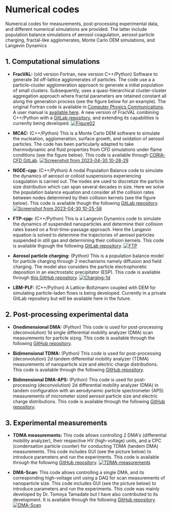# Numerical codes
Numerical codes for measurements, post-processing experimental data, and different numerical simulations are provided. The latter include population balance simulations of aerosol coagulation, aerosol particle charging, fractal-like agglomerates, Monte Carlo DEM simulations, and Langevin Dynamics

## 1. Computational simulations

* **FracVAL:** (old version Fortran, new version C++/Python) Software to generate 3d off-lattice agglomerates of particles. The code use a a particle-cluster agglomeration approach to generate a initial population of small clusters. Subsequently, uses a quasi-hierarchical cluster-cluster aggregation approach where fractal parameters are retained constant all along the generation process (see the figure below for an example). The original Fortran code is available in [Computer Physics Communications](https://doi.org/10.1016/j.cpc.2019.01.015). A user manual is [available here](https://doi.org/10.13140/RG.2.2.17240.32007).  A new version of FracVAL combining C++/Python with a [GitLab repository](https://gitlab.com/jmoranc1/fracval_cpp), and extending its capabilities is currently being developed.
[![Figure02](https://user-images.githubusercontent.com/62391931/235360986-4cb3dbbd-bed3-4089-9630-d4fc0001f6e7.png)](https://doi.org/10.1016/j.cpc.2019.01.015)

* **MCAC:** (C++/Python) This is a Monte Carlo DEM software to simulate the nucleation, agglomeration, surface growth, and oxidation of aerosol particles. The code has been particularly adapted to take thermodynamic and fluid properties from CFD simulations under flame conditions (see the figure below). This code is available through [CORIA-CFD GitLab](https://gitlab.coria-cfd.fr/MCAC/MCAC/).
[![Screenshot from 2023-04-30 10-28-29](https://user-images.githubusercontent.com/62391931/235361648-5c7a82ad-b264-4d7c-b86a-670b08e40b66.png)](https://gitlab.coria-cfd.fr/MCAC/MCAC/)

* **NGDE-cpp:** (C++/Python) A nodal Population Balance code to simulate the dynamics of aerosol or colloid suspensions experiencing coagulation is carried out. The nodes are used to discretize the particle size distribution which can span several decades in size. Here we solve the population balance equation and consider all the collision rates between nodes determined by their collision kernels (see the figure below). This code is available though the following [GitLab repository](https://gitlab.com/jmoranc1/ngde_cpp).
[![Screenshot from 2023-04-30 10-25-58](https://user-images.githubusercontent.com/62391931/235361533-30628d94-ef93-483d-b110-51a24c75d7f3.png)](https://gitlab.com/jmoranc1/ngde_cpp)
    
* **FTP-cpp:** (C++/Python) This is a Langevin Dynamics code to simulate the dynamics of suspended nanoparticles and determine their collision rates based on a first-time-passage approach. Here the Langevin equation is solved to determine the trajectories of aerosol particles suspended in still gas and determining their collision kernels. This code is available thgough the following [GitLab repository](https://gitlab.com/jmoranc1/ftp_kernels_langevin_dynamics).
[![FTP](https://user-images.githubusercontent.com/62391931/235362135-4580e749-24d1-48a8-bf01-5dd145164257.png)](https://gitlab.com/jmoranc1/ftp_kernels_langevin_dynamics)

* **Aerosol particle charging:** (Python) This is a population balance model for particle charging through 2 mechanisms namely diffusion and field charging. The model also considers the particle electrophoretic deposition in an electrostatic precipitator (ESP). This code is available through [this GitHub repository](https://github.com/Aerosol-Lab/Aerosol_particle_charging_1d_model).
[![Charging-1d](https://user-images.githubusercontent.com/62391931/229414629-e120c1b8-9bfe-4ec6-8656-5deb0bda6ed0.png)](https://github.com/Aerosol-Lab/Aerosol_particle_charging_1d_model)

* **LBM-PLF:** (C++/Python) A Lattice-Boltzmann coupled with DEM for simulating particle-laden flows is being developed. Currently in a private GitLab repository but will be available here in the future.

## 2. Post-processing experimental data
* **Onedimensional DMA:** (Python) This code is used for post-processing (deconvolution) 1d single differential mobility analyzer (DMA) scan measurements for particle sizng. This code is available through the following  [GitHub repository](https://github.com/Aerosol-Lab/OneDimensional_DMA_inversion).

* **Bidimensional TDMA:** (Python) This code is used for post-processing (deconvolution) 2d tandem differential mobility analyzer (TDMA) measurements of nanoparticle size and electric charge distributions. This code is available through the following  [GitHub repository](https://github.com/Aerosol-Lab/Bidimensional_TDMA_inversion).

* **Bidimensional DMA-APS:** (Python) This code is used for post-processing (deconvolution) 2d differential mobility analyzer (DMA) in tandem configuration with an aerodynamic particle spectrometer (APS) measurements of micrometer sized aerosol particle size and electric charge distributions. This code is available through the following  [GitHub repository](https://github.com/Aerosol-Lab/Bidimensional_DMA_APS_inversion).

## 3. Experimental measurements
* **TDMA measurements:** This code allows controlling 2 DMA's (differential mobility analyzer), their respective HV (high-voltage) units, and a CPC (condensation particle counter) for conducting TDMA (tandem DMA) measurements. This code includes GUI (see the picture below) to introduce parameters and run the experiments. This code is available through the following [GitHub repository](https://github.com/Aerosol-Lab/TDMA_measurements).
[![TDMA-measurements](https://user-images.githubusercontent.com/62391931/229002061-9c3ec45d-a4f5-4414-8076-6cedfea41ca8.png)](https://github.com/Aerosol-Lab/TDMA_measurements)

* **DMA-Scan:** This code allows controlling a single DMA, and its corresponding high-voltage unit using a DAQ for scan measurements of nanoparticle size. This code includes GUI (see the picture below) to introduce parameters and run the experiments. This code was mainly developed by Dr. Tomoya Tamadate but I have also contributed to its development. It is available through the following [GitHub repository](https://github.com/Aerosol-Lab/DMAscan).
[![DMA-Scan](https://user-images.githubusercontent.com/75816343/204118211-67cc4e74-2c9d-43b5-9d55-788531ff42e8.png)](https://github.com/Aerosol-Lab/TDMA_measurements)
